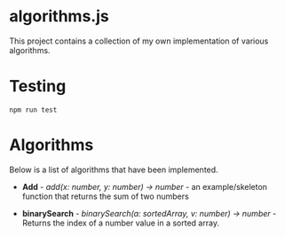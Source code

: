 algorithms.js
===

This project contains a collection of my own implementation of various algorithms.

# Testing

`npm run test`


# Algorithms

Below is a list of algorithms that have been implemented.

* **Add** - *add(x: number, y: number) -> number* - an example/skeleton function that returns the sum of two numbers

* **binarySearch** - *binarySearch(a: sortedArray, v: number) -> number* - Returns the index of a number value in a sorted array.
